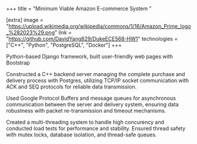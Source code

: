 +++
title = "Minimum Viable Amazon E-commerce System "

[extra]
image = "https://upload.wikimedia.org/wikipedia/commons/1/16/Amazon_Prime_logo_%282023%29.png"
link = "https://github.com/DavidYang829/DukeECE568-HW1"
technologies = ["C++", "Python", "PostgreSQL", "Docker"]
+++

Python-based Django framework, built user-friendly web pages with Bootstrap

Constructed a C++ backend server managing the complete purchase and delivery process with Postgres, utilizing
TCP/IP socket communication with ACK and SEQ protocols for reliable data transmission.

Used Google Protocol Buffers and message queues for asynchronous communication between the server and delivery
system, ensuring data robustness with packet re-transmission and timeout mechanisms.

Created a multi-threading system to handle high concurency and conducted load tests for performance and
stability. Ensured thread safety with mutex locks, database isolation, and thread-safe queues.